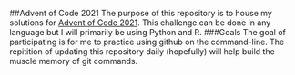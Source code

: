 ##Advent of Code 2021
The purpose of this repository is to house my solutions for [Advent of Code 2021](https://adventofcode.com).
This challenge can be done in any language but I will primarily be using Python and R.
###Goals
The goal of participating is for me to practice using github on the command-line. The repitition of updating this repository daily (hopefully) will help build the muscle memory of git commands.